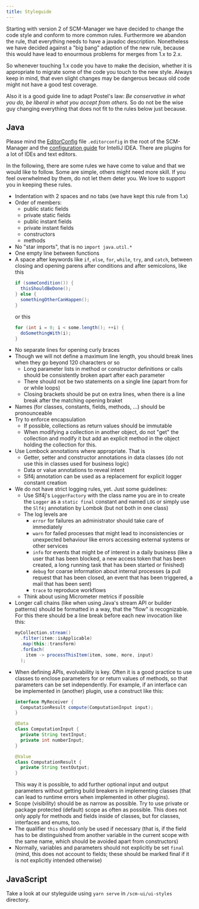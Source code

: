 ```yaml
---
title: Styleguide
---
```


Starting with version 2 of SCM-Manager we have decided to change the code style and conform to more common rules. Furthermore we abandon the rule, that everything needs to have a javadoc description. Nonetheless we have decided against a "big bang" adaption of the new rule, because this would have lead to enourmous problems for merges from 1.x to 2.x.

So whenever touching 1.x code you have to make the decision, whether it is appropriate to migrate some of the code you touch to the new style. Always keep in mind, that even slight changes may be dangerous becaus old code might not have a good test coverage.

Also it is a good guide line to adapt Postel's law: *Be conservative in what you do, be liberal in what you accept from others.* So do not be the wise guy changing everything that does not fit to the rules below just because.

## Java

Please mind the [EditorConfig](https://editorconfig.org/) file `.editorconfig` in the root of the SCM-Manager and the [configuration guide](../intellij-idea-configuration) for IntelliJ IDEA. There are plugins for a lot of IDEs and text editors.

In the following, there are some rules we have come to value and that we would like to follow. Some are simple, others might need
more skill. If you feel overwhelmed by them, do not let them deter you. We love to support you in keeping these rules.

- Indentation with 2 spaces and no tabs (we have kept this rule from 1.x)
- Order of members:
  - public static fields
  - private static fields
  - public instant fields
  - private instant fields
  - constructors
  - methods
- No "star imports", that is no `import java.util.*`
- One empty line between functions
- A space after keywords like `if`, `else`, `for`, `while`, `try`, and `catch`, between closing and opening parens after
  conditions and after semicolons, like this
  ```java
  if (someCondition()) {
    thisShouldBeDone();
  } else {
    somethingOtherCanHappen();
  }
  ```
  or this
  ```java
  for (int i = 0; i < some.length(); ++i) {
    doSomethingWith(i);
  }
  ```
- No separate lines for opening curly braces
- Though we will not define a maximum line length, you should break lines when they go beyond 120 characters or so
  - Long parameter lists in method or constructor definitions or calls should be consistently broken apart after each parameter
  - There should not be two statements on a single line (apart from for or while loops)
  - Closing brackets should be put on extra lines, when there is a line break after the matching opening braket
- Names (for classes, constants, fields, methods, ...) should be pronounceable
- Try to enforce encapsulation
  - If possible, collections as return values should be immutable
  - When modifying a collection in another object, do not "get" the collection and modify it but add an explicit method
    in the object holding the collection for this.
- Use Lombock annotations where appropriate. That is
  - Getter, setter and constructor annotations in data classes (do not use this in classes used for business logic)
  - Data or value annotations to reveal intent
  - Slf4j annotation can be used as a replacement for explicit logger constant creation
- We do not have strict logging rules, yet. Just some guidelines:
  - Use Slf4j's `LoggerFactory` with the class name you are in to create the `Logger` as a `static final` constant and
    named `LOG` or simply use the `Slf4j` annotation by Lombok (but not both in one class)
  - The log levels are
    - `error` for failures an administrator should take care of immediately
    - `warn` for failed processes that might lead to inconsistencies or unexpected behaviour like errors accessing external
      systems or other services
    - `info` for events that might be of interest in a daily business (like a user that has been blocked, a new access token
      that has been created, a long running task that has been started or finished)
    - `debug` for coarse information about internal processes (a pull request that has been closed, an event that has been
      triggered, a mail that has been sent)
    - `trace` to reproduce workflows
  - Think about using Micrometer metrics if possible
- Longer call chains (like when using Java's stream API or builder patterns) should be formatted in a way, that the "flow"
  is recognizable. For this there should be a line break before each new invocation like this:
  ```java
  myCollection.stream()
    .filter(item::isApplicable)
    .map(this::transform)
    .forEach(
      item -> processThisItem(item, some, more, input)
    );
  ```
- When defining APIs, evolvability is key. Often it is a good practice to use classes to enclose parameters for or return values
  of methods, so that parameters can be set independently. For example, if an interface can be implemented in (another) plugin,
  use a construct like this:
  ```java
  interface MyReceiver {
    ComputationResult compute(ComputationInput input);
  }
  
  @Data
  class ComputationInput {
    private String textInput;
    private int numberInput;
  }
  
  @Value
  class ComputationResult {
    private String textOutput;
  }
  ```
  This way it is possible, to add further optional input and output parameters without getting build breakers in implementing
  classes (that can lead to runtime errors when implemented in other plugins).
- Scope (visibility) should be as narrow as possible. Try to use private or package protected (default) scope as often as possible.
  This does not only apply for methods and fields inside of classes, but for classes, interfaces and enums, too.
- The qualifier `this` should only be used if necessary (that is, if the field has to be distinguished from another variable
  in the current scope with the same name, which should be avoided apart from constructors)
- Normally, variables and parameters should not explicitly be set `final` (mind, this does not account to fields; these should
  be marked final if it is not explicitly intended otherwise)

## JavaScript

Take a look at our styleguide using `yarn serve` in `/scm-ui/ui-styles` directory.
